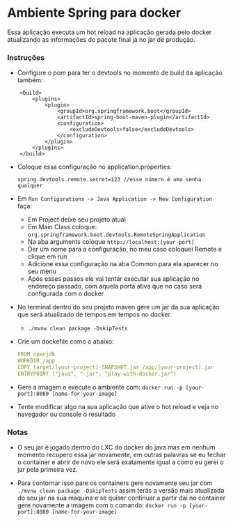 # Ambiente Spring para docker 

Essa aplicação executa um hot reload na aplicação gerada pelo docker atualizando as informações do pacote final já no jar de produção.

### Instruções

*  Configure o pom para ter o devtools no momento de build da aplicação também:


```
	<build>
		<plugins>
			<plugin>
				<groupId>org.springframework.boot</groupId>
				<artifactId>spring-boot-maven-plugin</artifactId>
				<configuration>
					<excludeDevtools>false</excludeDevtools>
				</configuration>
			</plugin>
		</plugins>
	</build>
```

*  Coloque essa configuração no application.properties:

 	```spring.devtools.remote.secret=123 //esse número é uma senha qualquer```

* Em ```Run Configurations -> Java Application -> New Configuration``` faça:

  * Em Project deixe seu projeto atual
  * Em Main Class coloque: ```org.springframework.boot.devtools.RemoteSpringApplication```
  * Na aba arguments coloque ```http://localhost:[your-port]```
  * Der um nome para a configuração, no meu caso coloquei Remote e clique em run
  * Adicione essa configuração na aba Common para ela aparecer no seu menu
  * Após esses passos ele vai tentar executar sua aplicação no endereço passado, com aquela porta ativa que no caso será configurada com o docker

* No terminal dentro do seu projeto maven gere um jar da sua aplicação que será atualizado de tempos em tempos no docker.
  * ```./mvnw clean package -DskipTests```
* Crie um dockefile como o abaixo:

	```yml
	FROM openjdk
	WORKDIR /app
	COPY target/[your-project]-SNAPSHOT.jar /app/[your-project].jar
	ENTRYPOINT ["java", "-jar", "play-with-docker.jar"] 
	```
* Gere a imagem e execute o ambiente com: ```docker run -p [your-port]:8080 [name-for-your-image]```

* Tente modificar algo na sua aplicação que ative o hot reload e veja no navegador ou console o resultado

### Notas

* O seu jar é jogado dentro do LXC do docker do java mas em nenhum momento recupero essa jar novamente, em outras palavras se eu fechar o container e abrir de novo ele será exatamente igual a como eu gerei o jar pela primeira vez.

* Para contornar isso pare os containers gere novamente seu jar com ```./mvnw clean package -DskipTests``` assim terás a versão mais atualizada do seu jar na sua maquina e se quiser continuar a partir dai no container gere novamente a imagem com o comando: ```docker run -p [your-port]:8080 [name-for-your-image]```